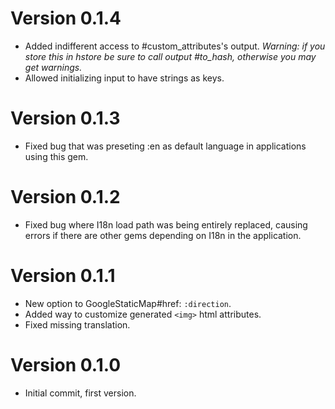 # Version 0.1.4
* Added indifferent access to #custom\_attributes's output. *Warning: if you store this in hstore be sure to call output #to_hash, otherwise you may get warnings.*
* Allowed initializing input to have strings as keys.

# Version 0.1.3
* Fixed bug that was preseting :en as default language in applications using this gem.

# Version 0.1.2
* Fixed bug where I18n load path was being entirely replaced, causing errors if there are other gems depending on I18n in the application.

# Version 0.1.1
* New option to GoogleStaticMap#href: `:direction`.
* Added way to customize generated `<img>` html attributes.
* Fixed missing translation.

# Version 0.1.0
* Initial commit, first version.